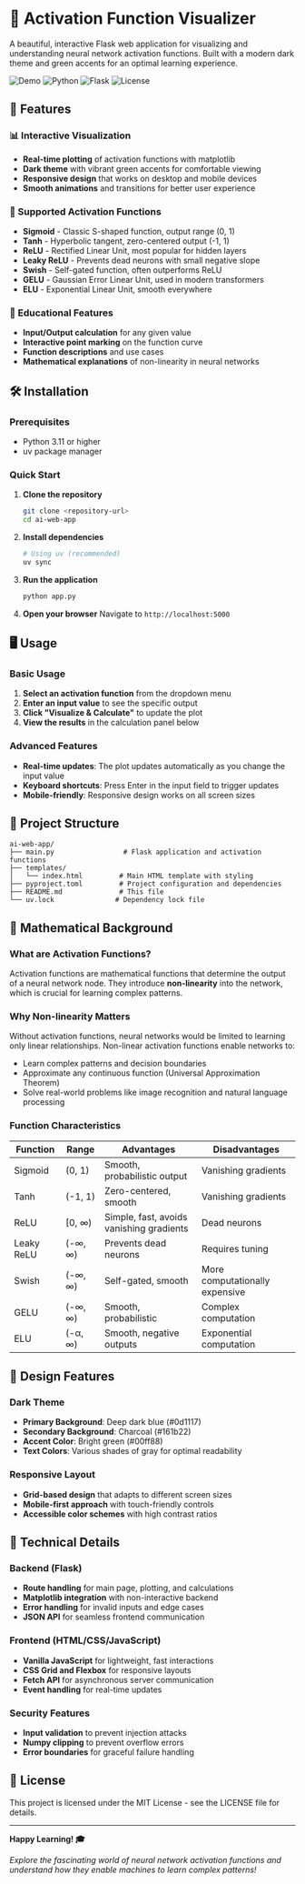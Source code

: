# 🧠 Activation Function Visualizer

A beautiful, interactive Flask web application for visualizing and understanding neural network activation functions. Built with a modern dark theme and green accents for an optimal learning experience.

![Demo](https://img.shields.io/badge/Demo-Live-brightgreen)
![Python](https://img.shields.io/badge/Python-3.11+-blue)
![Flask](https://img.shields.io/badge/Flask-3.0+-green)
![License](https://img.shields.io/badge/License-MIT-yellow)

## 🚀 Features

### 📊 Interactive Visualization
- **Real-time plotting** of activation functions with matplotlib
- **Dark theme** with vibrant green accents for comfortable viewing
- **Responsive design** that works on desktop and mobile devices
- **Smooth animations** and transitions for better user experience

### 🔧 Supported Activation Functions
- **Sigmoid** - Classic S-shaped function, output range (0, 1)
- **Tanh** - Hyperbolic tangent, zero-centered output (-1, 1)
- **ReLU** - Rectified Linear Unit, most popular for hidden layers
- **Leaky ReLU** - Prevents dead neurons with small negative slope
- **Swish** - Self-gated function, often outperforms ReLU
- **GELU** - Gaussian Error Linear Unit, used in modern transformers
- **ELU** - Exponential Linear Unit, smooth everywhere

### 🎯 Educational Features
- **Input/Output calculation** for any given value
- **Interactive point marking** on the function curve
- **Function descriptions** and use cases
- **Mathematical explanations** of non-linearity in neural networks

## 🛠️ Installation

### Prerequisites
- Python 3.11 or higher
- uv package manager

### Quick Start

1. **Clone the repository**
   ```bash
   git clone <repository-url>
   cd ai-web-app
   ```

2. **Install dependencies**
   ```bash
   # Using uv (recommended)
   uv sync
   ```

3. **Run the application**
   ```bash
   python app.py
   ```

4. **Open your browser**
   Navigate to `http://localhost:5000`

## 🖥️ Usage

### Basic Usage
1. **Select an activation function** from the dropdown menu
2. **Enter an input value** to see the specific output
3. **Click "Visualize & Calculate"** to update the plot
4. **View the results** in the calculation panel below

### Advanced Features
- **Real-time updates**: The plot updates automatically as you change the input value
- **Keyboard shortcuts**: Press Enter in the input field to trigger updates
- **Mobile-friendly**: Responsive design works on all screen sizes

## 📁 Project Structure

```
ai-web-app/
├── main.py                 # Flask application and activation functions
├── templates/
│   └── index.html         # Main HTML template with styling
├── pyproject.toml         # Project configuration and dependencies
├── README.md              # This file
└── uv.lock               # Dependency lock file
```

## 🧮 Mathematical Background

### What are Activation Functions?
Activation functions are mathematical functions that determine the output of a neural network node. They introduce **non-linearity** into the network, which is crucial for learning complex patterns.

### Why Non-linearity Matters
Without activation functions, neural networks would be limited to learning only linear relationships. Non-linear activation functions enable networks to:
- Learn complex patterns and decision boundaries
- Approximate any continuous function (Universal Approximation Theorem)
- Solve real-world problems like image recognition and natural language processing

### Function Characteristics

| Function | Range | Advantages | Disadvantages |
|----------|-------|------------|---------------|
| Sigmoid | (0, 1) | Smooth, probabilistic output | Vanishing gradients |
| Tanh | (-1, 1) | Zero-centered, smooth | Vanishing gradients |
| ReLU | [0, ∞) | Simple, fast, avoids vanishing gradients | Dead neurons |
| Leaky ReLU | (-∞, ∞) | Prevents dead neurons | Requires tuning |
| Swish | (-∞, ∞) | Self-gated, smooth | More computationally expensive |
| GELU | (-∞, ∞) | Smooth, probabilistic | Complex computation |
| ELU | (-α, ∞) | Smooth, negative outputs | Exponential computation |

## 🎨 Design Features

### Dark Theme
- **Primary Background**: Deep dark blue (#0d1117)
- **Secondary Background**: Charcoal (#161b22)
- **Accent Color**: Bright green (#00ff88)
- **Text Colors**: Various shades of gray for optimal readability

### Responsive Layout
- **Grid-based design** that adapts to different screen sizes
- **Mobile-first approach** with touch-friendly controls
- **Accessible color schemes** with high contrast ratios

## 🔧 Technical Details

### Backend (Flask)
- **Route handling** for main page, plotting, and calculations
- **Matplotlib integration** with non-interactive backend
- **Error handling** for invalid inputs and edge cases
- **JSON API** for seamless frontend communication

### Frontend (HTML/CSS/JavaScript)
- **Vanilla JavaScript** for lightweight, fast interactions
- **CSS Grid and Flexbox** for responsive layouts
- **Fetch API** for asynchronous server communication
- **Event handling** for real-time updates

### Security Features
- **Input validation** to prevent injection attacks
- **Numpy clipping** to prevent overflow errors
- **Error boundaries** for graceful failure handling

## 📄 License

This project is licensed under the MIT License - see the LICENSE file for details.

---

**Happy Learning! 🎓**

*Explore the fascinating world of neural network activation functions and understand how they enable machines to learn complex patterns!*